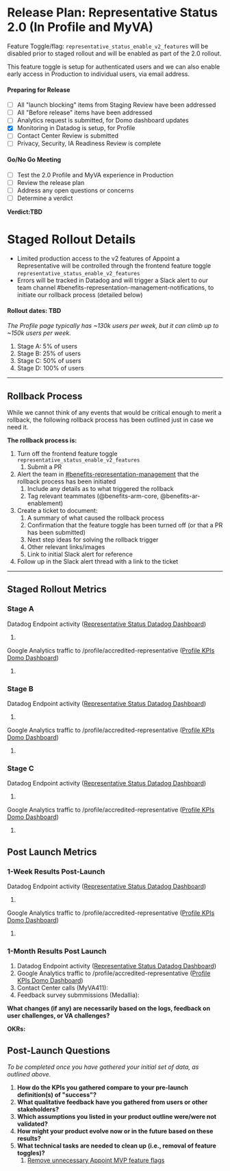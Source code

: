# Release Plan: Representative Status 2.0 (In Profile and MyVA)

Feature Toggle/flag:
`representative_status_enable_v2_features` will be disabled prior to staged rollout and will be enabled as part of the 2.0 rollout. 

This feature toggle is setup for authenticated users and we can also enable early access in Production to individual users, via email address.

#### Preparing for Release
- [ ] All "launch blocking" items from Staging Review have been addressed
- [ ] All "Before release" items have been addressed
- [ ] Analytics request is submitted, for Domo dashboard updates
- [x] Monitoring in Datadog is setup, for Profile
- [ ] Contact Center Review is submitted 
- [ ] Privacy, Security, IA Readiness Review is complete

#### Go/No Go Meeting
- [ ] Test the 2.0 Profile and MyVA experience in Production
- [ ] Review the release plan
- [ ] Address any open questions or concerns 
- [ ] Determine a verdict

**Verdict:TBD**

# Staged Rollout Details

- Limited production access to the v2 features of Appoint a Representative will be controlled through the frontend feature toggle `representative_status_enable_v2_features`
- Errors will be tracked in Datadog and will trigger a Slack alert to our team channel #benefits-representation-management-notifications, to initiate our rollback process (detailed below)

#### Rollout dates: TBD
_The Profile page typically has ~130k users per week, but it can climb up to ~150k users per week._
1. Stage A: 5% of users
2. Stage B: 25% of users
3. Stage C: 50% of users
4. Stage D: 100% of users

***

## Rollback Process

While we cannot think of any events that would be critical enough to merit a rollback, the following rollback process has been outlined just in case we need it.

**The rollback process is:**
1. Turn off the frontend feature toggle `representative_status_enable_v2_features` 
   1. Submit a PR
2. Alert the team in [#benefits-representation-management](https://slack.com/archives/C05L6HSJLHM) that the rollback process has been initiated
   1. Include any details as to what triggered the rollback
   2. Tag relevant teammates (@benefits-arm-core, @benefits-ar-enablement)
3. Create a ticket to document:
   1. A summary of what caused the rollback process
   2. Confirmation that the feature toggle has been turned off (or that a PR has been submitted)
   3. Next step ideas for solving the rollback trigger
   4. Other relevant links/images
   5. Link to initial Slack alert for reference
4. Follow up in the Slack alert thread with a link to the ticket

***

## Staged Rollout Metrics
### Stage A
Datadog Endpoint activity ([Representative Status Datadog Dashboard](https://vagov.ddog-gov.com/dashboard/ttj-p2z-9gh?fromUser=true&refresh_mode=sliding&from_ts=1734903344987&to_ts=1737581744987&live=true))

1. 

Google Analytics traffic to /profile/accredited-representative ([Profile KPIs Domo Dashboard](https://va-gov.domo.com/page/1834995012))

1. 

### Stage B 
Datadog Endpoint activity ([Representative Status Datadog Dashboard](https://vagov.ddog-gov.com/dashboard/ttj-p2z-9gh?fromUser=true&refresh_mode=sliding&from_ts=1734903344987&to_ts=1737581744987&live=true))

1. 

Google Analytics traffic to /profile/accredited-representative ([Profile KPIs Domo Dashboard](https://va-gov.domo.com/page/1834995012))

1. 

### Stage C 
Datadog Endpoint activity ([Representative Status Datadog Dashboard](https://vagov.ddog-gov.com/dashboard/ttj-p2z-9gh?fromUser=true&refresh_mode=sliding&from_ts=1734903344987&to_ts=1737581744987&live=true))

1. 

Google Analytics traffic to /profile/accredited-representative ([Profile KPIs Domo Dashboard](https://va-gov.domo.com/page/1834995012))

1. 

## Post Launch Metrics

### 1-Week Results Post-Launch 
Datadog Endpoint activity ([Representative Status Datadog Dashboard](https://vagov.ddog-gov.com/dashboard/ttj-p2z-9gh?fromUser=true&refresh_mode=sliding&from_ts=1734903344987&to_ts=1737581744987&live=true))

1. 

Google Analytics traffic to /profile/accredited-representative ([Profile KPIs Domo Dashboard](https://va-gov.domo.com/page/1834995012))

1. 

### 1-Month Results Post Launch

1. Datadog Endpoint activity ([Representative Status Datadog Dashboard](https://vagov.ddog-gov.com/dashboard/ttj-p2z-9gh?fromUser=true&refresh_mode=sliding&from_ts=1734903344987&to_ts=1737581744987&live=true))
2. Google Analytics traffic to /profile/accredited-representative ([Profile KPIs Domo Dashboard](https://va-gov.domo.com/page/1834995012))
12. Contact Center calls (MyVA411): 
13. Feedback survey submmissions (Medallia): 

**What changes (if any) are necessarily based on the logs, feedback on user challenges, or VA challenges?**  

**OKRs:**


## Post-Launch Questions

_To be completed once you have gathered your initial set of data, as outlined above._

1. **How do the KPIs you gathered compare to your pre-launch definition(s) of "success"?**
2. **What qualitative feedback have you gathered from users or other stakeholders?** 
3. **Which assumptions you listed in your product outline were/were not validated?**
4. **How might your product evolve now or in the future based on these results?** 
5. **What technical tasks are needed to clean up (i.e., removal of feature toggles)?**
   1. [Remove unnecessary Appoint MVP feature flags](https://github.com/department-of-veterans-affairs/va.gov-team/issues/99680)
